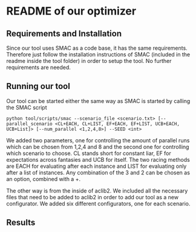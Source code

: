# README of our optimizer

## Requirements and Installation 

Since our tool uses SMAC as a code base, it has the same requirements. Therefore just follow the installation instructions of SMAC (included in the readme inside the tool folder) in order to setup the tool. 
No further requirements are needed. 

## Running our tool

Our tool can be started either the same way as SMAC is started by calling the SMAC script 

```
python tool/scripts/smac --scenario_file <scenario.txt> [--parallel_scenario <CL+EACH, CL+LIST, EF+EACH, EF+LIST, UCB+EACH, UCB+List]> [--num_parallel <1,2,4,8>] --SEED <int>
```

We added two parameters, one for controlling the amount of parallel runs which can be chosen from 1,2,4 and 8 and the second one for controlling which scenario to choose. CL stands short for constant liar, EF for expectations across fantasies and UCB for itself. The two racing methods are EACH for evaluating after each instance and LIST for evaluating only after a list of instances. Any combination of the 3 and 2 can be chosen as an option, combined with a +. 

The other way is from the inside of aclib2. We included all the necessary files that need to be added to aclib2 in order to add our tool as a new configurator. We added six different configurators, one for each scenario. 

## Results 

